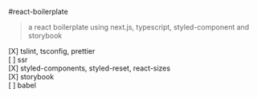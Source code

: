 #react-boilerplate

> a react boilerplate using next.js, typescript, styled-component and storybook

[X] tslint, tsconfig, prettier  
[ ] ssr  
[X] styled-components, styled-reset, react-sizes  
[X] storybook  
[ ] babel